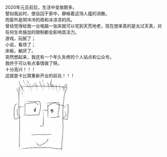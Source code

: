 2020年元旦前后，生活中变故颇多。  
譬如我此时，便自囚于家中，静候着这场人瘟的消散。  
而窗外是阴冷冷的雨和冰凉凉的风。  
曾经觉得给我一台电脑一张床就可以宅到天荒地老，现在想来真的是太过天真，对任何生命施加的限制都会影响其活力。  
游戏，玩腻了；  
小说，看烦了；  
床板，躺厌了。  
突然想起来，我还有一个年久失修的个人站点和公众号。  
我终于可以有点事情做了呀。  
十分高兴！！！  
这就是卡比窝重新开业的前兆！！！  
![](./logo.jpg)